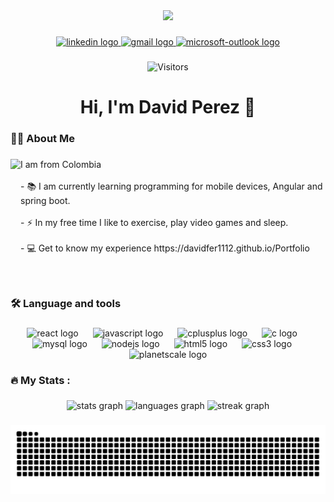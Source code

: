 <!-- ### Hi there 👋 -->

<!--
**inaslathifah/inaslathifah** is a ✨ _special_ ✨ repository because its `README.md` (this file) appears on your GitHub profile.

Here are some ideas to get you started:

- 🔭 I’m currently working on ...
- 🌱 I’m currently learning ...
- 👯 I’m looking to collaborate on ...
- 🤔 I’m looking for help with ...
- 💬 Ask me about ...
- 📫 How to reach me: ...
- 😄 Pronouns: ...
- ⚡ Fun fact: ...
-->

<div align="center">
  <img height="250" src="octocat-1693933333476.png"  />
</div>

###

<div align="center">
  <a href="https://www.linkedin.com/in/david-fernando-perez-medina-287451268/" target="_blank">
    <img src="https://img.shields.io/static/v1?message=LinkedIn&logo=linkedin&label=&color=0077B5&logoColor=white&labelColor=&style=for-the-badge" height="24" alt="linkedin logo"  />
  </a>
  <a href="mailto:davidfernando1112@gmail.com">
    <img src="https://img.shields.io/static/v1?message=Gmail&logo=gmail&label=&color=D14836&logoColor=white&labelColor=&style=for-the-badge" height="24" alt="gmail logo"  />
  </a>
  <a href="mailto:davidf-perezm@javeriana.edu.co">
    <img src="https://img.shields.io/static/v1?message=Outlook&logo=microsoft-outlook&label=&color=0078D4&logoColor=white&labelColor=&style=for-the-badge" height="24" alt="microsoft-outlook logo"  />
  </a>
  
  
</div>

###

<div align="center">
  <!-- <img src="https://visitor-badge.laobi.icu/badge?page_id=davidfer1112.davidfer1112&"  /> -->

  ![Visitors](https://api.visitorbadge.io/api/visitors?path=https%3A%2F%2Fgithub.com%2Fdavidfer1112&label=Visitors&countColor=%232c94e4&style=flat)

</div>

###

<h1 align="center">Hi, I'm David Perez 👋</h1>

###

<h3 align="left">🧑‍💻  About Me</h3>

###

<img align="left" height="190" src="https://user-images.githubusercontent.com/74038190/218265814-3084a4ba-809c-4135-afc0-8685d0f634b3.gif"  />

###

<p align="left">I am from Colombia<br><br>- 📚 I am currently learning programming for mobile devices, Angular and spring boot.<br><br>- ⚡ In my free time I like to exercise, play video games and sleep. <br><br>- 💻 Get to know my experience https://davidfer1112.github.io/Portfolio</p>

###

<br/>

<h3 align="left">🛠 Language and tools</h3>

###

<div align="center">
  <img src="https://img.shields.io/badge/React-61DAFB?logo=react&logoColor=black&style=for-the-badge" height="35" alt="react logo"  />
  <img width="15" />
  <img src="https://img.shields.io/badge/JavaScript-F7DF1E?logo=javascript&logoColor=black&style=for-the-badge" height="35" alt="javascript logo"  />
  <img width="15" />
  <img src="https://img.shields.io/badge/C++-00599C?logo=cplusplus&logoColor=white&style=for-the-badge" height="35" alt="cplusplus logo"  />
  <img width="15" />
  <img src="https://img.shields.io/badge/C-A8B9CC?logo=c&logoColor=black&style=for-the-badge" height="35" alt="c logo"  />
  <img width="15" />
  <img src="https://img.shields.io/badge/MySQL-4479A1?logo=mysql&logoColor=white&style=for-the-badge" height="35" alt="mysql logo"  />
  <img width="15" />
  <img src="https://img.shields.io/badge/Node.js-339933?logo=nodedotjs&logoColor=white&style=for-the-badge" height="35" alt="nodejs logo"  />
  <img width="15" />
  <img src="https://img.shields.io/badge/HTML5-E34F26?logo=html5&logoColor=white&style=for-the-badge" height="35" alt="html5 logo"  />
  <img width="15" />
  <img src="https://img.shields.io/badge/CSS3-1572B6?logo=css3&logoColor=white&style=for-the-badge" height="35" alt="css3 logo"  />
  <img width="15" />
  <img src="https://img.shields.io/badge/PlanetScale-000000?logo=planetscale&logoColor=white&style=for-the-badge" height="35" alt="planetscale logo"  />
</div>

###

<h3 align="left">🔥   My Stats :</h3>

###

<div align="center">
  <img src="https://github-readme-stats.vercel.app/api?username=davidfer1112&hide_title=true&hide_rank=false&show_icons=true&include_all_commits=false&count_private=true&disable_animations=false&theme=blueberry&locale=en&hide_border=true&order=1" height="150" alt="stats graph"  />
  <img src="https://github-readme-stats.vercel.app/api/top-langs?username=davidfer1112&locale=en&hide_title=false&layout=compact&card_width=320&langs_count=12&theme=blueberry&hide_border=true&order=2" height="150" alt="languages graph"  />
  <img src="https://streak-stats.demolab.com?user=davidfer1112&locale=en&mode=daily&theme=blueberry&hide_border=true&border_radius=5&order=3" height="150" alt="streak graph"  />
</div>

###

<picture>
  <source media="(prefers-color-scheme: dark)" srcset="https://raw.githubusercontent.com/davidfer1112/davidfer1112/output/github-contribution-grid-snake-dark.svg">
  <source media="(prefers-color-scheme: light)" srcset="https://raw.githubusercontent.com/davidfer1112/davidfer1112/output/github-contribution-grid-snake.svg">
  <img alt="github contribution grid snake animation" src="https://raw.githubusercontent.com/davidfer1112/davidfer1112/output/github-contribution-grid-snake.svg">
</picture>

###
